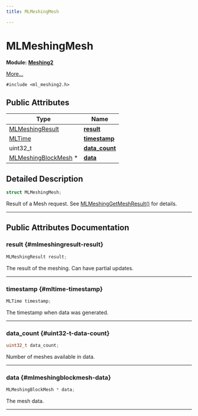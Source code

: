 ```yaml
---
title: MLMeshingMesh

---
```


# MLMeshingMesh

**Module:** **[Meshing2](/versioned_docs/version-03-Jan-2023/api-ref/api/Modules/group___meshing2/group___meshing2.md)**



 [More...](#detailed-description)


`#include <ml_meshing2.h>`

## Public Attributes

| Type           | Name           |
| -------------- | -------------- |
| [MLMeshingResult](/versioned_docs/version-03-Jan-2023/api-ref/api/Modules/group___meshing2/group___meshing2.md#enums-mlmeshingresult) | **[result](/versioned_docs/version-03-Jan-2023/api-ref/api/Modules/group___meshing2/struct_m_l_meshing_mesh.md#mlmeshingresult-result)**  |
| [MLTime](/versioned_docs/version-03-Jan-2023/api-ref/api/Modules/group___common/group___common.md#int64-t-mltime) | **[timestamp](/versioned_docs/version-03-Jan-2023/api-ref/api/Modules/group___meshing2/struct_m_l_meshing_mesh.md#mltime-timestamp)**  |
| uint32_t | **[data_count](/versioned_docs/version-03-Jan-2023/api-ref/api/Modules/group___meshing2/struct_m_l_meshing_mesh.md#uint32-t-data-count)**  |
| [MLMeshingBlockMesh](/versioned_docs/version-03-Jan-2023/api-ref/api/Modules/group___meshing2/struct_m_l_meshing_block_mesh.md) * | **[data](/versioned_docs/version-03-Jan-2023/api-ref/api/Modules/group___meshing2/struct_m_l_meshing_mesh.md#mlmeshingblockmesh-data)**  |

## Detailed Description

```cpp
struct MLMeshingMesh;
```


Result of a Mesh request. See [MLMeshingGetMeshResult()](/versioned_docs/version-03-Jan-2023/api-ref/api/Modules/group___meshing2/group___meshing2.md#mlresult-mlmeshinggetmeshresult) for details. 





-----------
## Public Attributes Documentation

### result {#mlmeshingresult-result}

```cpp
MLMeshingResult result;
```


The result of the meshing. Can have partial updates. 





-----------

### timestamp {#mltime-timestamp}

```cpp
MLTime timestamp;
```


The timestamp when data was generated. 





-----------

### data_count {#uint32-t-data-count}

```cpp
uint32_t data_count;
```


Number of meshes available in data. 





-----------

### data {#mlmeshingblockmesh-data}

```cpp
MLMeshingBlockMesh * data;
```


The mesh data. 





-----------


